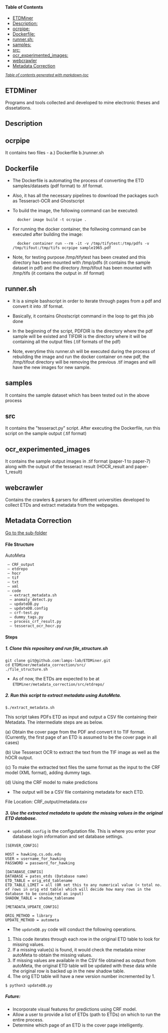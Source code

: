 #### Table of Contents

- [ETDMiner](#etdminer)
- [Description:](#description)
- [ocrpipe:](#ocrpipe)
- [Dockerfile:](#dockerfile)
- [runner.sh:](#runnersh)
- [samples:](#samples)
- [src:](#src)
- [ocr_experimented_images:](#ocr-experimented-images)
- [webcrawler](#webcrawler)
- [Metadata Correction](#metadata-correction)  

<small><i><a href='http://ecotrust-canada.github.io/markdown-toc/'>Table of contents generated with markdown-toc</a></i></small>


## ETDMiner
Programs and tools collected and developed to mine electronic theses and dissetations.

## Description

## ocrpipe
It contains two files - a.) Dockerfile b.)runner.sh

## Dockerfile
 
- The Dockerfile is automating the process of converting the ETD samples/datasets (pdf format) to .tif format.
	
- Also, it has all the necessary pipelines to download the packages such as Tesseract-OCR and Ghostscript
	
- To build the image, the following command can be executed: 
		
		docker image build -t ocrpipe .
	
- For running the docker container, the follwoing command can be executed after building the image:
		
		docker container run --rm -it -v /tmp/tifytest:/tmp/pdfs -v /tmp/tifout:/tmp/tifs ocrpipe sample1965.pdf
	
- Note, for testing purpose /tmp/tifytest has been created and this directory has been mounted with /tmp/pdfs (it contains the sample dataset in pdf) and the directory /tmp/tifout has been mounted with /tmp/tifs (it contains the output in .tif format)

## runner.sh
	
- It is a simple bashscript in order to iterate through pages from a pdf and convert it into .tif format.
	
- Basically, it contains Ghostscript command in the loop to get this job done
	
- In the beginning of the script, PDFDIR is the directory where the pdf sample will be existed and TIFDIR is the directory where it will be containing all the output files (.tif formats of the pdf)
	
- Note, everytime this runner.sh will be executed during the process of rebuilding the image and run the docker container on new pdf,
the /tmp/tifout directory will be removing the previous .tif images and will have the new images for new sample.

## samples
It contains the sample dataset which has been tested out in the above process

## src
It contains the "tesseract.py" script. After executing the Dockerfile, run this script on the sample output (.tif format)

## ocr_experimented_images
It contains the sample output images in .tif format (paper-1 to paper-7) along with the output of the tesseract result (HOCR_result and paper-1_result)   

## webcrawler
Contains the crawlers & parsers for different universities developed to collect ETDs and extract metadata from the webpages.
	
## Metadata Correction

[Go to the sub-folder](metadata_correction/src/)

#### File Structure

AutoMeta
```
 — CRF_output
 — etdrepo
 — hocr
 — tif
 — txt
 — xml	
 — code
  — extract_metadata.sh
  — anomaly_detect.py
  — updateDB.py
  — updateDB.config
  — crf-test.py
  — dummy_tags.py
  — process_crf_result.py
  — tesseract_ocr_hocr.py
```

#### Steps


##### 1. Clone this repository and run file_structure.sh

```
git clone git@github.com:lamps-lab/ETDMiner.git
cd ETDMiner/metadata_correction/src/ 
./file_structure.sh
```

* As of now, the ETDs are expected to be at ```ETDMiner/metadata_correction/src/etdrepo/``` 

##### 2. Run this script to extract metadata using AutoMeta.
 
```
$./extract_metadata.sh 
``` 

This script takes PDFs ETD as input and output a CSV file containing their Metadata. The intermediate steps are as below.

(a) Obtain the cover page from the PDF and convert it to TIF format.
(Currently, the first page of an ETD is assumed to be the cover page in all cases)

(b) Use Tesseract OCR to extract the text from the TIF image as well as the hOCR output.

(c) To make the extracted text files the same format as the input to the CRF model (XML format), adding dummy tags.

(d) Using the CRF model to make predictions 

* The output will be a CSV file containing metadata for each ETD.

File Location: CRF_output/metadata.csv

##### 3. Use the extracted metadata to update the missing values in the original ETD database.

* ```updateDB.config``` is the configutation file. This is where you enter your database login information and set database settings.

```
[SERVER_CONFIG]

HOST = hawking.cs.odu.edu
USER = username_for_hawking
PASSWORD = password_for_hawking

[DATABASE_CONFIG]
DATABASE = pates_etds (Database name)
ETD_TABLE = orig_etd_tablename
ETD_TABLE_LIMIT = all (OR set this to any numerical value (< total no. of rows in orig etd table) which will decide how many rows in the database to be considered as input)
SHADOW_TABLE = shadow_tablename

[METADATA_UPDATE_CONFIG]
	
ORIG_METHOD = library
UPDATE_METHOD = autometa
```

* The ```updateDB.py``` code will conduct the following operations.

1. This code iterates through each row in the original ETD table to look for missing values.
2. If a missing value(s) is found, it would check the metadata miner autoMeta to obtain the missing values. 
3. If missing values are available in the CSV file obtained as output from autoMeta, the original ETD table will be updated with these data while the original row is backed up in the new shadow table. 
4. The orig ETD table will have a new version number incremented by 1.

 ```$ python3 updateDB.py ```
 
 
##### Future:

* Incorporate visual features for predictions using CRF model.
* Allow a user to provide a list of ETDs (path to ETDs) on which to run the entire process.
* Determine which page of an ETD is the cover page intelligently.
